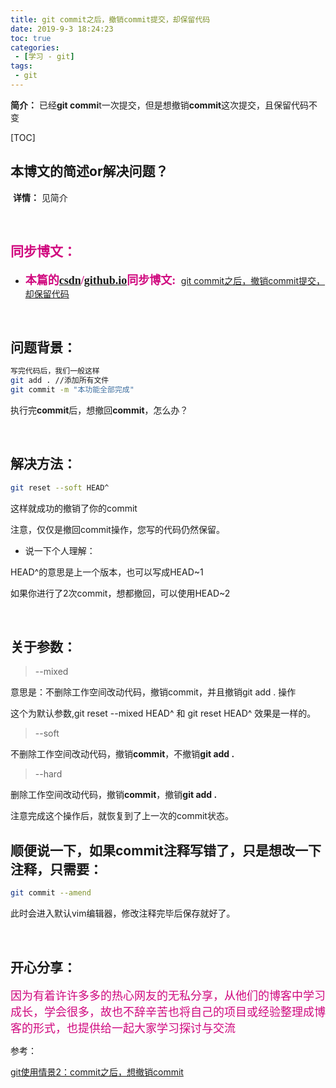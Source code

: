 ```yaml
---
title: git commit之后，撤销commit提交，却保留代码
date: 2019-9-3 18:24:23
toc: true
categories: 
 - [学习 - git]
tags: 
 - git
---
```




**简介：**  已经**git commi**t一次提交，但是想撤销**commit**这次提交，且保留代码不变

<!-- more -->

[TOC]

## 本博文的简述or解决问题？

​		**详情：**  见简介

<br>

## <font color=#D0087E  face="幼圆">同步博文：</font>

- <font color=#D0087E  size=4 face="幼圆">**本篇的[csdn](https://blog.csdn.net/qq_33154343)/[github.io](https://touwoyimuli.github.io/)同步博文:** </font> [git commit之后，撤销commit提交，却保留代码](https://blog.csdn.net/qq_33154343/article/details/100524686) 

<br>

## 问题背景：

```bash
写完代码后，我们一般这样
git add . //添加所有文件
git commit -m "本功能全部完成"
```

执行完**commit**后，想撤回**commit**，怎么办？

<br>

## 解决方法：

```bash
git reset --soft HEAD^
```

这样就成功的撤销了你的commit

注意，仅仅是撤回commit操作，您写的代码仍然保留。



- 说一下个人理解：

HEAD^的意思是上一个版本，也可以写成HEAD~1

如果你进行了2次commit，想都撤回，可以使用HEAD~2

<br>

## 关于参数：

> --mixed 

意思是：不删除工作空间改动代码，撤销commit，并且撤销git add . 操作

这个为默认参数,git reset --mixed HEAD^ 和 git reset HEAD^ 效果是一样的。



> --soft  

不删除工作空间改动代码，撤销**commit**，不撤销**git add .** 



> --hard

删除工作空间改动代码，撤销**commit**，撤销**git add .** 

注意完成这个操作后，就恢复到了上一次的commit状态。



## 顺便说一下，如果commit注释写错了，只是想改一下注释，只需要：

```bash
git commit --amend
```

此时会进入默认vim编辑器，修改注释完毕后保存就好了。

<br>

## 开心分享：

<font color=#D0087E size=4 face="幼圆">因为有着许许多多的热心网友的无私分享，从他们的博客中学习成长，学会很多，故也不辞辛苦也将自己的项目或经验整理成博客的形式，也提供给一起大家学习探讨与交流 </font>

参考：

[git使用情景2：commit之后，想撤销commit](https://blog.csdn.net/w958796636/article/details/53611133) 